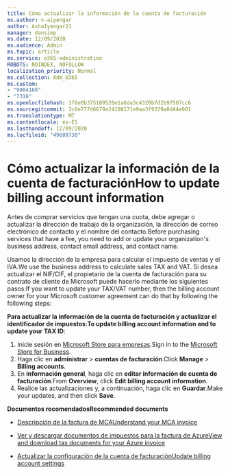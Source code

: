 ```yaml
---
title: Cómo actualizar la información de la cuenta de facturación
ms.author: v-aiyengar
author: AshaIyengar21
manager: dansimp
ms.date: 12/09/2020
ms.audience: Admin
ms.topic: article
ms.service: o365-administration
ROBOTS: NOINDEX, NOFOLLOW
localization_priority: Normal
ms.collection: Adm_O365
ms.custom:
- "9004166"
- "7316"
ms.openlocfilehash: 3f6e0b375189526e1a6da3c4320b7d2b97507cc6
ms.sourcegitcommit: 3c6e777d6679a24108171e9aa3f9379a8d44e001
ms.translationtype: MT
ms.contentlocale: es-ES
ms.lasthandoff: 12/09/2020
ms.locfileid: "49609730"
---
```

# <a name="how-to-update-billing-account-information"></a><span data-ttu-id="c890f-102">Cómo actualizar la información de la cuenta de facturación</span><span class="sxs-lookup"><span data-stu-id="c890f-102">How to update billing account information</span></span>

<span data-ttu-id="c890f-103">Antes de comprar servicios que tengan una cuota, debe agregar o actualizar la dirección de trabajo de la organización, la dirección de correo electrónico de contacto y el nombre del contacto.</span><span class="sxs-lookup"><span data-stu-id="c890f-103">Before purchasing services that have a fee, you need to add or update your organization's business address, contact email address, and contact name.</span></span>

<span data-ttu-id="c890f-104">Usamos la dirección de la empresa para calcular el impuesto de ventas y el IVA.</span><span class="sxs-lookup"><span data-stu-id="c890f-104">We use the business address to calculate sales TAX and VAT.</span></span> <span data-ttu-id="c890f-105">Si desea actualizar el NIF/CIF, el propietario de la cuenta de facturación para su contrato de cliente de Microsoft puede hacerlo mediante los siguientes pasos:</span><span class="sxs-lookup"><span data-stu-id="c890f-105">If you want to update your TAX/VAT number, then the billing account owner for your Microsoft customer agreement can do that by following the following steps:</span></span>

<span data-ttu-id="c890f-106">**Para actualizar la información de la cuenta de facturación y actualizar el identificador de impuestos**:</span><span class="sxs-lookup"><span data-stu-id="c890f-106">**To update billing account information and to update your TAX ID**:</span></span>

1. <span data-ttu-id="c890f-107">Inicie sesión en [Microsoft Store para empresas](https://businessstore.microsoft.com/).</span><span class="sxs-lookup"><span data-stu-id="c890f-107">Sign in to the [Microsoft Store for Business](https://businessstore.microsoft.com/).</span></span>
1. <span data-ttu-id="c890f-108">Haga clic en **administrar**  >  **cuentas de facturación**.</span><span class="sxs-lookup"><span data-stu-id="c890f-108">Click **Manage** > **Billing accounts**.</span></span>
1. <span data-ttu-id="c890f-109">En **información general**, haga clic en **editar información de cuenta de facturación**.</span><span class="sxs-lookup"><span data-stu-id="c890f-109">From **Overview**, click **Edit billing account information**.</span></span>
1. <span data-ttu-id="c890f-110">Realice las actualizaciones y, a continuación, haga clic en **Guardar**.</span><span class="sxs-lookup"><span data-stu-id="c890f-110">Make your updates, and then click **Save**.</span></span> 

<span data-ttu-id="c890f-111">**Documentos recomendados**</span><span class="sxs-lookup"><span data-stu-id="c890f-111">**Recommended documents**</span></span>

- [<span data-ttu-id="c890f-112">Descripción de la factura de MCA</span><span class="sxs-lookup"><span data-stu-id="c890f-112">Understand your MCA invoice</span></span>](https://docs.microsoft.com/azure/cost-management-billing/understand/mca-understand-your-invoice)

- [<span data-ttu-id="c890f-113">Ver y descargar documentos de impuestos para la factura de Azure</span><span class="sxs-lookup"><span data-stu-id="c890f-113">View and download tax documents for your Azure invoice</span></span>](https://docs.microsoft.com/azure/cost-management-billing/understand/mca-download-tax-document)

- [<span data-ttu-id="c890f-114">Actualizar la configuración de la cuenta de facturación</span><span class="sxs-lookup"><span data-stu-id="c890f-114">Update billing account settings</span></span>](https://docs.microsoft.com/microsoft-store/update-microsoft-store-for-business-account-settings)  
